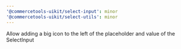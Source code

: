 ```yaml
---
'@commercetools-uikit/select-input': minor
'@commercetools-uikit/select-utils': minor
---
```


Allow adding a big icon to the left of the placeholder and value of the SelectInput
